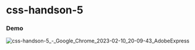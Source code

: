 # css-handson-5

### Demo

![css-handson-5_-_Google_Chrome_2023-02-10_20-09-43_AdobeExpress](https://user-images.githubusercontent.com/99037494/218238461-14ebfba0-aa5d-487c-a42d-17a61289a389.gif)
